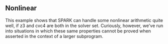 Nonlinear
---------

This example shows that SPARK can handle some nonlinear arithmetic quite well,
if z3 and cvc4 are both in the solver set. Curiously, however, we've run into
situations in which these same properties cannot be proved when asserted in the
context of a larger subprogram.